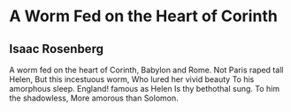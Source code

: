 # A Worm Fed on the Heart of Corinth
## Isaac Rosenberg
A worm fed on the heart of Corinth,
Babylon and Rome.
Not Paris raped tall Helen,
But this incestuous worm,
Who lured her vivid beauty
To his amorphous sleep.
England! famous as Helen
Is thy bethothal sung.
To him the shadowless,
More amorous than Solomon.